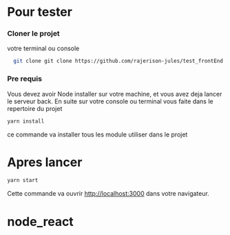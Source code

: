 # Pour tester 

### Cloner  le projet 
 votre terminal  ou console 
```bash
  git clone git clone https://github.com/rajerison-jules/test_frontEnd.git

```
### Pre requis 

Vous devez avoir Node installer sur votre machine, et vous avez deja lancer le serveur back.
En suite sur votre console ou terminal vous faite dans le repertoire du projet

```bash
yarn install

```
ce commande va installer tous les module utiliser dans le projet

# Apres lancer
```bash
yarn start

```

Cette commande va ouvrir [http://localhost:3000](http://localhost:3000) dans votre navigateur.


# node_react
